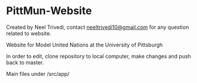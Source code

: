 # PittMun-Website
Created by Neel Trivedi, contact neeltrivedi10@gmail.com for any question related to website.

Website for Model United Nations at the University of Pittsburgh

In order to edit, clone repository to local computer, make changes and push back to master.

Main files under /src/app/



